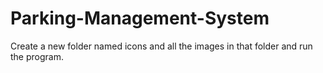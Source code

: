 # Parking-Management-System
Create a new folder named icons and all the images in that folder and run the program.
